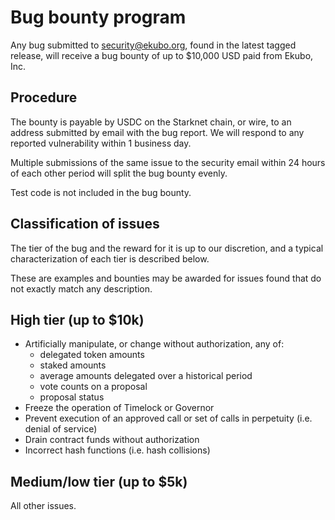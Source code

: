 # Bug bounty program

Any bug submitted to [security@ekubo.org](mailto:security@ekubo.org), found in the latest tagged release,
will receive a bug bounty of up to $10,000 USD paid from Ekubo, Inc.

## Procedure

The bounty is payable by USDC on the Starknet chain, or wire, to an address
submitted by email with the bug report. We will respond to any reported
vulnerability within 1 business day.

Multiple submissions of the same issue to the security email within 24 hours of each other period will split the bug bounty evenly.

Test code is not included in the bug bounty.

## Classification of issues

The tier of the bug and the reward for it is up to our discretion,
and a typical characterization of each tier is described below.

These are examples and bounties may be awarded for issues found that do not exactly match any description.

## High tier (up to $10k)

- Artificially manipulate, or change without authorization, any of:
  - delegated token amounts
  - staked amounts
  - average amounts delegated over a historical period
  - vote counts on a proposal
  - proposal status
- Freeze the operation of Timelock or Governor
- Prevent execution of an approved call or set of calls in perpetuity (i.e. denial of service)
- Drain contract funds without authorization
- Incorrect hash functions (i.e. hash collisions)

## Medium/low tier (up to $5k)

All other issues.
